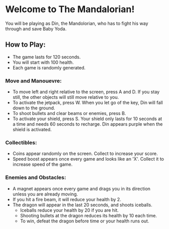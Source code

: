 # Welcome to The Mandalorian!
You will be playing as Din, the Mandolorian, who has to fight his way through and save Baby Yoda.

## How to Play:
- The game lasts for 120 seconds.
- You will start with 100 health.
- Each game is randomly generated.

### Move and Manouevre:
- To move left and right relative to the screen, press A and D. If you stay still, the other objects will still move relative to you.
- To activate the jetpack, press W. When you let go of the key, Din will fall down to the ground.
- To shoot bullets and clear beams or enemies, press B.
- To activate your shield, press S. Your shield only lasts for 10 seconds at a time and needs 60 seconds to recharge. Din appears purple when the shield is activated.

### Collectibles:
- Coins appear randomly on the screen. Collect to increase your score.
- Speed boost appears once every game and looks like an 'X'. Collect it to increase speed of the game.

### Enemies and Obstacles:
- A magnet appears once every game and drags you in its direction unless you are already moving.
- If you hit a fire beam, it will reduce your health by 2.
- The dragon will appear in the last 20 seconds, and shoots iceballs. 
	- Iceballs reduce your health by 20 if you are hit.
	- Shooting bullets at the dragon reduces its health by 10 each time.
	- To win, defeat the dragon before time or your health runs out.